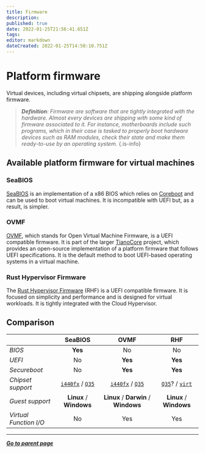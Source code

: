 ```yaml
---
title: Firmware
description: 
published: true
date: 2022-01-25T21:56:41.651Z
tags: 
editor: markdown
dateCreated: 2022-01-25T14:50:10.751Z
---
```


# Platform firmware

Virtual devices, including virtual chipsets, are shipping alongside platform firmware. 

> ***Definition**: Firmware are software that are tightly integrated with the hardware. Almost every devices are shipping with some kind of firmware associated to it. For instance, motherboards include such programs, which in their case is tasked to properly boot hardware devices such as RAM modules, check their state and make them ready-to-use by an operating system.*
{.is-info}

## Available platform firmware for virtual machines

### SeaBIOS

[SeaBIOS](https://www.seabios.org/SeaBIOS) is an implementation of a x86 BIOS which relies on [Coreboot](https://www.coreboot.org/) and can be used to boot virtual machines. It is incompatible with UEFI but, as a result, is simpler.

### OVMF

[OVMF](https://github.com/tianocore/tianocore.github.io/wiki/OVMF), which stands for Open Virtual Machine Firmware, is a UEFI compatible firmware. It is part of the larger [TianoCore](https://www.tianocore.org/) project, which provides an open-source implementation of a platform firmware that follows UEFI specifications. It is the default method to boot UEFI-based operating systems in a virtual machine.

### Rust Hypervisor Firmware

The [Rust Hypervisor Firmware](https://github.com/cloud-hypervisor/rust-hypervisor-firmware) (RHF) is a UEFI compatible firmware. It is focused on simplicity and performance and is designed for virtual workloads. It is tightly integrated with the Cloud Hypervisor.

## Comparison

| | SeaBIOS | OVMF | RHF | 
| :-- | :-: | :-: | :-: |
| *BIOS* | **Yes** | No | No |
| *UEFI* | No | **Yes** | **Yes** |
| *Secureboot* | No | **Yes** | **Yes** |
| *Chipset support* | [`i440fx`](/virt/vm/chipset#i440fx) / [`Q35`](/virt/vm/chipset#q35) | [`i440fx`](/virt/vm/chipset#i440fx) / [`Q35`](/virt/vm/chipset#q35) | [`Q35`](/virt/vm/chipset#q35)? / [`virt`](/virt/vm/chipset#virt) | 
| *Guest support* | **Linux** / **Windows** | **Linux** / **Darwin** / **Windows** | **Linux** / **Windows** |
| *Virtual Function I/O* | No | Yes | Yes |

---

*[**Go to parent page**](https://wiki.phyllo.me/)*